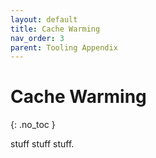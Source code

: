 ```yaml
---
layout: default
title: Cache Warming
nav_order: 3
parent: Tooling Appendix
---
```


# Cache Warming
{: .no_toc }

stuff stuff stuff.

